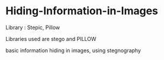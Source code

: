 # Hiding-Information-in-Images
Library : Stepic, Pillow

Libraries used are stego and PILLOW

basic information hiding in images, using stegnography
